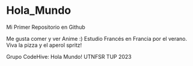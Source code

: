 # Hola_Mundo

Mi Primer Repositorio en Github

Me gusta comer y ver Anime :)
Estudio Francés en Francia por el verano.
Viva la pizza y el aperol spritz!

Grupo CodeHive: Hola Mundo! UTNFSR TUP 2023
